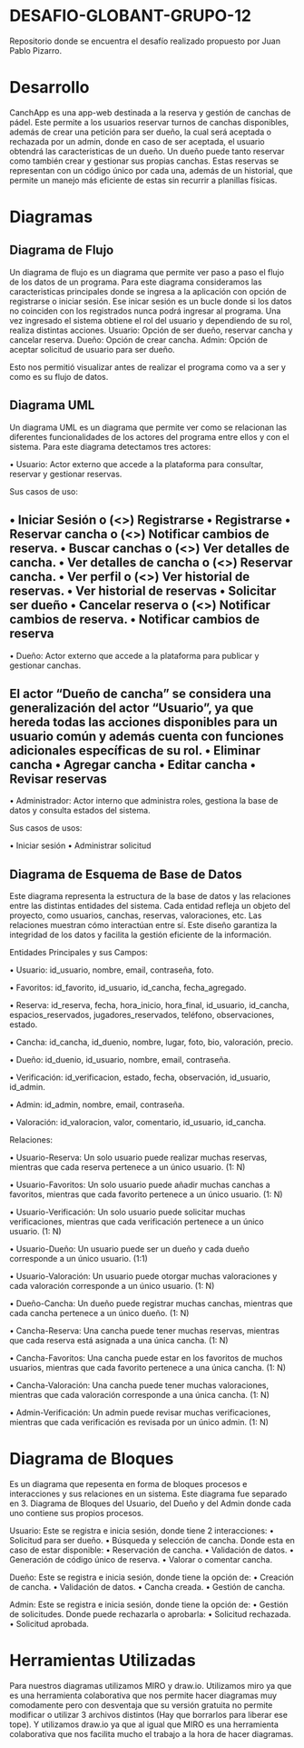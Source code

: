 # DESAFIO-GLOBANT-GRUPO-12
Repositorio donde se encuentra el desafío realizado propuesto por Juan Pablo Pizarro.

# Desarrollo

CanchApp es una app-web destinada a la reserva y gestión de canchas de pádel. Este permite a los usuarios reservar turnos de canchas disponibles, además de crear una petición para ser dueño, la cual será aceptada o rechazada por un admin, donde en caso de ser aceptada, el usuario obtendrá las caracteristicas de un dueño. Un dueño puede tanto reservar como también crear y gestionar sus propias canchas. Estas reservas se representan con un código único por cada una, además de un historial, que permite un manejo más eficiente de estas sin recurrir a planillas físicas.

# Diagramas

## Diagrama de Flujo
Un diagrama de flujo es un diagrama que permite ver paso a paso el flujo de los datos de un programa.
Para este diagrama consideramos las caracteristicas principales donde se ingresa a la aplicación con opción de registrarse o iniciar sesión. Ese inicar sesión es un bucle donde si los datos no coinciden con los registrados nunca podrá ingresar al programa.
Una vez ingresado el sistema obtiene el rol del usuario y dependiendo de su rol, realiza distintas acciones.
Usuario: Opción de ser dueño, reservar cancha y cancelar reserva.
Dueño: Opción de crear cancha.
Admin: Opción de aceptar solicitud de usuario para ser dueño.

Esto nos permitió visualizar antes de realizar el programa como va a ser y como es su flujo de datos.


## Diagrama UML
Un diagrama UML es un diagrama que permite ver como se relacionan las diferentes funcionalidades de los actores del programa entre ellos y con el sistema.
Para este diagrama detectamos tres actores:

•	Usuario: Actor externo que accede a la plataforma para consultar, reservar y gestionar reservas.

Sus casos de uso:

•	Iniciar Sesión
o	(<<extend>>) Registrarse
•	Registrarse
•	Reservar cancha
o	(<<include>>) Notificar cambios de reserva.
•	Buscar canchas
o	(<<extend>>) Ver detalles de cancha.
•	Ver detalles de cancha
o	(<<extend>>) Reservar cancha.
•	Ver perfil
o	(<<extend>>) Ver historial de reservas.
•	Ver historial de reservas
•	Solicitar ser dueño
•	Cancelar reserva
o	(<<include>>) Notificar cambios de reserva.
•	Notificar cambios de reserva
--------------------------------------------------------------------------------------------------------------------------------------------------------------------
•	Dueño: Actor externo que accede a la plataforma para publicar y gestionar canchas.

El actor “Dueño de cancha” se considera una generalización del actor “Usuario”, ya que hereda todas las acciones disponibles para un usuario común y además cuenta con funciones adicionales específicas de su rol.
•	Eliminar cancha
•	Agregar cancha
•	Editar cancha
•	Revisar reservas
--------------------------------------------------------------------------------------------------------------------------------------------------------------------
•	Administrador: Actor interno que administra roles, gestiona la base de datos y consulta estados del sistema.

Sus casos de usos:

•	Iniciar sesión
•	Administrar solicitud

## Diagrama de Esquema de Base de Datos
Este diagrama representa la estructura de la base de datos y las relaciones entre las distintas entidades del sistema. Cada entidad refleja un objeto del proyecto, como usuarios, canchas, reservas, valoraciones, etc. Las relaciones muestran cómo interactúan entre sí. Este diseño garantiza la integridad de los datos y facilita la gestión eficiente de la información.

Entidades Principales y sus Campos:

•	Usuario: id_usuario, nombre, email, contraseña, foto.

•	Favoritos: id_favorito, id_usuario, id_cancha, fecha_agregado. 

•	Reserva: id_reserva, fecha, hora_inicio, hora_final, id_usuario, id_cancha, espacios_reservados, jugadores_reservados, teléfono, observaciones, estado. 

•	Cancha: id_cancha, id_duenio, nombre, lugar, foto, bio, valoración, precio. 

•	Dueño: id_duenio, id_usuario, nombre, email, contraseña. 

•	Verificación: id_verificacion, estado, fecha, observación, id_usuario, id_admin.

•	Admin: id_admin, nombre, email, contraseña.

• Valoración: id_valoracion, valor, comentario, id_usuario, id_cancha.

Relaciones:

•	Usuario-Reserva: Un solo usuario puede realizar muchas reservas, mientras que cada reserva pertenece a un único usuario. (1: N) 

•	Usuario-Favoritos: Un solo usuario puede añadir muchas canchas a favoritos, mientras que cada favorito pertenece a un único usuario. (1: N) 

•	Usuario-Verificación: Un solo usuario puede solicitar muchas verificaciones, mientras que cada verificación pertenece a un único usuario. (1: N) 

•	Usuario-Dueño: Un usuario puede ser un dueño y cada dueño corresponde a un único usuario. (1:1)

• Usuario-Valoración: Un usuario puede otorgar muchas valoraciones y cada valoración corresponde a un único usuario. (1: N)

•	Dueño-Cancha: Un dueño puede registrar muchas canchas, mientras que cada cancha pertenece a un único dueño. (1: N) 

•	Cancha-Reserva: Una cancha puede tener muchas reservas, mientras que cada reserva está asignada a una única cancha. (1: N) 

•	Cancha-Favoritos: Una cancha puede estar en los favoritos de muchos usuarios, mientras que cada favorito pertenece a una única cancha. (1: N)

• Cancha-Valoración: Una cancha puede tener muchas valoraciones, mientras que cada valoración corresponde a una única cancha. (1: N)

•	Admin-Verificación: Un admin puede revisar muchas verificaciones, mientras que cada verificación es revisada por un único admin. (1: N)

# Diagrama de Bloques
Es un diagrama que repesenta en forma de bloques procesos e interacciones y sus relaciones en un sistema.
Este diagrama fue separado en 3. Diagrama de Bloques del Usuario, del Dueño y del Admin donde cada uno contiene sus propios procesos.

Usuario: Este se registra e inicia sesión, donde tiene 2 interacciones:
• Solicitud para ser dueño.
• Búsqueda y selección de cancha. Donde esta en caso de estar disponible:
  • Reservación de cancha.
  • Validación de datos.
  • Generación de código único de reserva.
  • Valorar o comentar cancha.

Dueño: Este se registra e inicia sesión, donde tiene la opción de:
• Creación de cancha.
• Validación de datos.
• Cancha creada.
• Gestión de cancha.

Admin: Este se registra e inicia sesión, donde tiene la opción de:
• Gestión de solicitudes. Donde puede rechazarla o aprobarla:
  • Solicitud rechazada.
  • Solicitud aprobada.  




# Herramientas Utilizadas

Para nuestros diagramas utilizamos MIRO y draw.io.
Utilizamos miro ya que es una herramienta colaborativa que nos permite hacer diagramas muy comodamente pero con desventaja que su versión gratuita no permite modificar o utilizar 3 archivos distintos (Hay que borrarlos para liberar ese tope).
Y utilizamos draw.io ya que al igual que MIRO es una herramienta colaborativa que nos facilita mucho el trabajo a la hora de hacer diagramas.
